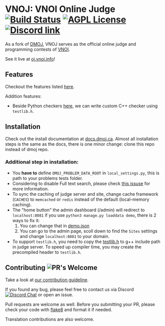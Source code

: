 # VNOJ: VNOI Online Judge [![Build Status](https://github.com/VNOI-Admin/OJ/workflows/build/badge.svg)](https://github.com/VNOI-Admin/OJ/actions/) [![AGPL License](https://img.shields.io/badge/license-AGPLv3.0-blue.svg)](http://www.gnu.org/licenses/agpl-3.0) [![Discord link](https://img.shields.io/discord/660930260405190688?color=%237289DA&label=Discord&logo=Discord)](https://discord.com/invite/TDyYVyd)

As a fork of [DMOJ](https://github.com/DMOJ/online-judge), VNOJ serves as the official online judge and programming contests of [VNOI](https://vnoi.info/). 
 

See it live at [oj.vnoi.info](http://oj.vnoi.info/)!

## Features
Checkout the features listed [here](https://github.com/DMOJ/online-judge#features).

Addition features:
- Beside Python checkers [here](https://docs.dmoj.ca/#/problem_format/custom_checkers), we can write custom C++ checker using `testlib.h`. 

## Installation
Check out the install documentation at [docs.dmoj.ca](https://docs.dmoj.ca/#/site/installation). Almost all installation steps is the same as the docs, there is one minor change: clone this repo instead of dmoj repo.

### Additional step in installation:
- You **have to** define `DMOJ_PROBLEM_DATA_ROOT` in `local_settings.py`, this is path to your problems tests folder.
- Considering to disable Full text search, please check [this issuse](https://github.com/VNOI-Admin/OJ/issues/4) for more information.
- To sync the caching of judge server and site, change cache framework (`CACHES`) to `memcached` or `redis` instead of the default (local-memory caching).
- The "home button" the admin dashboard (/admin) will redirect to `localhost:8081` if you use `python3 manage.py loaddata demo`, there is 2 ways to fix it: 
    1. You can change that in [demo.json](judge/fixtures/demo.json)
    2. You can go to the admin page, scoll down to find the `Sites` settings and change `localhost:8081` to your domain.
- To support `testlib.h`, you need to copy the [testlib.h](https://github.com/MikeMirzayanov/testlib/blob/master/testlib.h) to g++ include path in judge server. To speed up compiler time, you may create the precompiled header to `testlib.h`.

## Contributing ![PR's Welcome](https://img.shields.io/badge/PRs-welcome-brightgreen.svg?style=flat)

Take a look at [our contribution guideline](contributing.md).

If you found any bug, please feel free to contact us via Discord [![Discord Chat](https://img.shields.io/discord/660930260405190688?color=%237289DA&label=Discord&logo=Discord)](https://discord.gg/TDyYVyd) or open an issue. 

Pull requests are welcome as well. Before you submitting your PR, please check your code with [flake8](https://flake8.pycqa.org/en/latest/) and format it if needed. 

Translation contributions are also welcome.
